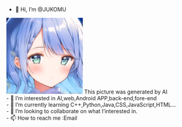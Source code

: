 - 👋 Hi, I’m @JUKOMU
<img src="https://github.com/JUKOMU/JUKOMU/blob/main/IMG/1.png" width="200px" height="200px">
 This picture was generated by AI
<br>
- 👀 I’m interested in AI,web,Android APP,back-end,fore-end
<br>
- 🌱 I’m currently learning C++,Python,Java,CSS,JavaScript,HTML...
<br>
- 💞️ I’m looking to collaborate on what I’interested in.
<br>
- 📫 How to reach me :Email

<!---
JUKOMU/JUKOMU is a ✨ special ✨ repository because its `README.md` (this file) appears on your GitHub profile.
You can click the Preview link to take a look at your changes.
--->
